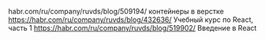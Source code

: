 habr.com/ru/company/ruvds/blog/509194/ контейнеры в верстке
https://habr.com/ru/company/ruvds/blog/432636/  Учебный курс по React, часть 1
https://habr.com/ru/company/ruvds/blog/519902/  Введение в React
